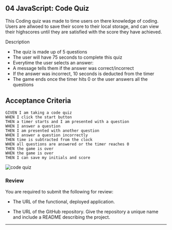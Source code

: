 ## 04 JavaScript: Code Quiz

This Coding quiz was made to time users on there knowledge of coding. Users are allwoed to save their score to their local storage, and can view their highscores until they are satisfied with the score they have achieved.

Description
- The quiz is made up of 5 questions 
- The user will have 75 seconds to complete this quiz
- Everytime the user selects an answer:
- A message tells them if the answer was correct/incorrect
- If the answer was incorrect, 10 seconds is deducted from the timer
- The game ends once the timer hits 0 or the user answers all the questions

## Acceptance Criteria

```
GIVEN I am taking a code quiz
WHEN I click the start button
THEN a timer starts and I am presented with a question
WHEN I answer a question
THEN I am presented with another question
WHEN I answer a question incorrectly
THEN time is subtracted from the clock
WHEN all questions are answered or the timer reaches 0
THEN the game is over
WHEN the game is over
THEN I can save my initials and score
```


![code quiz](codingquiz.gif)

### Review

You are required to submit the following for review:

* The URL of the functional, deployed application.

* The URL of the GitHub repository. Give the repository a unique name and include a README describing the project.

- - -


